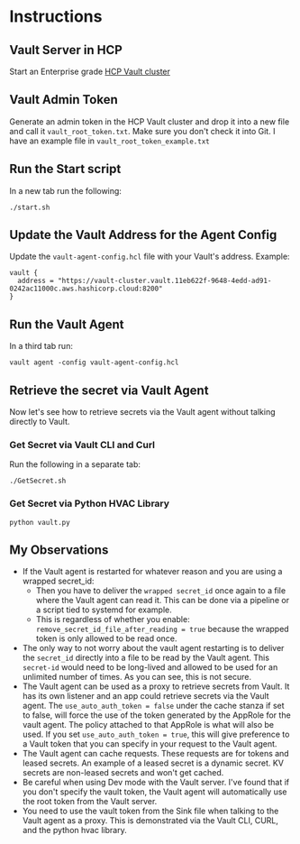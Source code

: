 # Instructions

## Vault Server in HCP

Start an Enterprise grade [HCP Vault cluster](https://portal.cloud.hashicorp.com/)

## Vault Admin Token

Generate an admin token in the HCP Vault cluster and drop it into a new file and call it `vault_root_token.txt`. Make sure you don't check it into Git. I have an example file in `vault_root_token_example.txt`

## Run the Start script

In a new tab run the following:

```shell
./start.sh
```

## Update the Vault Address for the Agent Config

Update the `vault-agent-config.hcl` file with your Vault's address. Example:

```hcl
vault {
  address = "https://vault-cluster.vault.11eb622f-9648-4edd-ad91-0242ac11000c.aws.hashicorp.cloud:8200"
}
```

## Run the Vault Agent

In a third tab run: 

```shell
vault agent -config vault-agent-config.hcl
```

## Retrieve the secret via Vault Agent

Now let's see how to retrieve secrets via the Vault agent without talking directly to Vault.

### Get Secret via Vault CLI and Curl
Run the following in a separate tab:

```shell
./GetSecret.sh
```

### Get Secret via Python HVAC Library

```shell
python vault.py
```

## My Observations

- If the Vault agent is restarted for whatever reason and you are using a wrapped secret_id:
  - Then you have to deliver the `wrapped secret_id` once again to a file where the Vault agent can read it. This can be done via a pipeline or a script tied to systemd for example.
  - This is regardless of whether you enable: `remove_secret_id_file_after_reading = true` because the wrapped token is only allowed to be read once.
- The only way to not worry about the vault agent restarting is to deliver the `secret_id` directly into a file to be read by the Vault agent. This `secret-id` would need to be long-lived and allowed to be used for an unlimited number of times. As you can see, this is not secure.
- The Vault agent can be used as a proxy to retrieve secrets from Vault. It has its own listener and an app could retrieve secrets via the Vault agent. The `use_auto_auth_token = false` under the cache stanza if set to false, will force the use of the token generated by the AppRole for the vault agent. The policy attached to that AppRole is what will also be used. If you set `use_auto_auth_token = true`, this will give preference to a Vault token that you can specify in your request to the Vault agent.
- The Vault agent can cache requests. These requests are for tokens and leased secrets. An example of a leased secret is a dynamic secret. KV secrets are non-leased secrets and won't get cached.
- Be careful when using Dev mode with the Vault server. I've found that if you don't specify the vault token, the Vault agent will automatically use the root token from the Vault server.
- You need to use the vault token from the Sink file when talking to the Vault agent as a proxy. This is demonstrated via the Vault CLI, CURL, and the python hvac library.